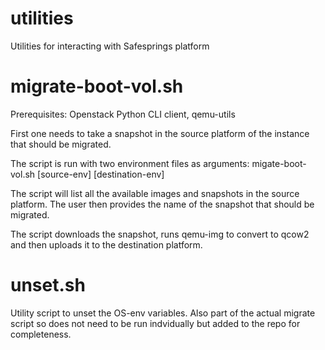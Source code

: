 # utilities
Utilities for interacting with Safesprings platform

# migrate-boot-vol.sh
Prerequisites: Openstack Python CLI client, qemu-utils

First one needs to take a snapshot in the source platform of the instance that should be migrated.

The script is run with two environment files as arguments:
migate-boot-vol.sh [source-env] [destination-env]

The script will list all the available images and snapshots in the source platform. The user then provides the name of the snapshot that should be migrated.

The script downloads the snapshot, runs qemu-img to convert to qcow2 and then uploads it to the destination platform.

# unset.sh
Utility script to unset the OS-env variables. Also part of the actual migrate script so does not need to be run indvidually but added to the repo for completeness.
